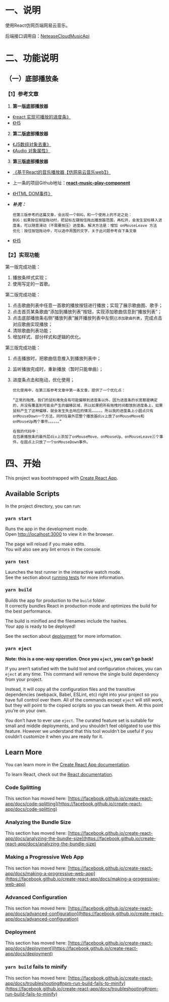 # 一、说明

使用React仿网页端网易云音乐。

后端接口调用自：[NeteaseCloudMusicApi](https://github.com/Binaryify/NeteaseCloudMusicApi)

# 二、功能说明

## （一）底部播放条

### 【1】参考文章

1. **第一版底部播放器**

- [《react 实现可播放的进度条》](https://blog.csdn.net/sinat_39626276/article/details/81034385)
- [《H5 <audio> 音频标签自定义样式修改以及添加播放控制事件》](https://www.cnblogs.com/Mr5GG/p/9076699.html)

2. **第二版底部播放器**

- [《JS数组对象去重》](https://blog.csdn.net/zsm4623/article/details/105469565)
- [《Audio 对象属性》](https://www.w3school.com.cn/jsref/dom_obj_audio.asp)

3. **第三版底部播放器**

- [《基于React的音乐播放器【仿网易云音乐web】》](https://juejin.cn/post/6844903757474430990)

- 上一条的项目Github地址：**[react-music-play-component](https://github.com/willluck/react-music-play-component)**

- [《HTML DOM事件》](https://www.runoob.com/jsref/dom-obj-event.html)

- ***补充：***

  ```
  但第三版参考的这篇文章，会出现一个BUG，和一个使用上的不足之处：
  BUG：如果按住按钮拖动时，把鼠标左键按住拖出播放器范围，再松开，会发生鼠标移入进度条，可以随意滑动（不需要按压）进度条。解决方法是：增加 onMouseLeave 方法
  优化：按住按钮拖动中，可以选中周围的文字，关于此问题参考自下条文章
  ```

- [《H5 <audio>音频标签自定义样式修改以及添加播放控制事件》](https://www.cnblogs.com/Mr5GG/p/9076699.html)

### 【2】实现功能

第一版完成功能：

1. 播放条样式实现；
2. 使用写定的一首歌。

第二版完成功能：

1. 点击歌曲列表中任意一首歌的播放按钮进行播放；实现了展示歌曲图、歌手；
2. 点击首页某条歌曲“添加到播放列表”按钮，实现添加歌曲信息到“播放列表”；
3. 点击底部播放条右侧“播放列表”展开播放列表中左侧`已添加歌曲列表`，完成点击对应歌曲实现播放；
4. 清除歌曲列表功能；
5. 增加样式、部分样式和逻辑的优化。

第三版完成功能：

1. 点击播放时，把歌曲信息推入到播放列表中；

2. 监听播放完成时，重新播放（暂时只能单曲）；

3. 进度条点击和拖动，优化使用；

   ```
   优化使用中，在第三版参考文章中第一条文章，提供了一个优化点：
   
   “正常的拖拽，我们的鼠标难免会有可能偏移到进度条以外，因为进度条的长宽都是确定的，并没有覆盖到可能会产生的偏移区域，所以如果把所有拖拽时间都放到进度条上，如果鼠标产生了这种偏移，就会发生失去响应的情况。。。。。。所以我的进度条上小圆点只有onMouseDown一个方法，同时在最外层整个播放器div上放了onMouseMove和onMouseUp两个事件。。。。。。”
   
   在我的代码中：
   在包裹播放条的最外层div上添加了onMouseMove、onMouseUp、onMouseLeave三个事件。在圆点上只放了一个onMouseDown事件。
   ```

   


# 四、开始

This project was bootstrapped with [Create React App](https://github.com/facebook/create-react-app).

## Available Scripts

In the project directory, you can run:

### `yarn start`

Runs the app in the development mode.\
Open [http://localhost:3000](http://localhost:3000) to view it in the browser.

The page will reload if you make edits.\
You will also see any lint errors in the console.

### `yarn test`

Launches the test runner in the interactive watch mode.\
See the section about [running tests](https://facebook.github.io/create-react-app/docs/running-tests) for more information.

### `yarn build`

Builds the app for production to the `build` folder.\
It correctly bundles React in production mode and optimizes the build for the best performance.

The build is minified and the filenames include the hashes.\
Your app is ready to be deployed!

See the section about [deployment](https://facebook.github.io/create-react-app/docs/deployment) for more information.

### `yarn eject`

**Note: this is a one-way operation. Once you `eject`, you can’t go back!**

If you aren’t satisfied with the build tool and configuration choices, you can `eject` at any time. This command will remove the single build dependency from your project.

Instead, it will copy all the configuration files and the transitive dependencies (webpack, Babel, ESLint, etc) right into your project so you have full control over them. All of the commands except `eject` will still work, but they will point to the copied scripts so you can tweak them. At this point you’re on your own.

You don’t have to ever use `eject`. The curated feature set is suitable for small and middle deployments, and you shouldn’t feel obligated to use this feature. However we understand that this tool wouldn’t be useful if you couldn’t customize it when you are ready for it.

## Learn More

You can learn more in the [Create React App documentation](https://facebook.github.io/create-react-app/docs/getting-started).

To learn React, check out the [React documentation](https://reactjs.org/).

### Code Splitting

This section has moved here: [https://facebook.github.io/create-react-app/docs/code-splitting](https://facebook.github.io/create-react-app/docs/code-splitting)

### Analyzing the Bundle Size

This section has moved here: [https://facebook.github.io/create-react-app/docs/analyzing-the-bundle-size](https://facebook.github.io/create-react-app/docs/analyzing-the-bundle-size)

### Making a Progressive Web App

This section has moved here: [https://facebook.github.io/create-react-app/docs/making-a-progressive-web-app](https://facebook.github.io/create-react-app/docs/making-a-progressive-web-app)

### Advanced Configuration

This section has moved here: [https://facebook.github.io/create-react-app/docs/advanced-configuration](https://facebook.github.io/create-react-app/docs/advanced-configuration)

### Deployment

This section has moved here: [https://facebook.github.io/create-react-app/docs/deployment](https://facebook.github.io/create-react-app/docs/deployment)

### `yarn build` fails to minify

This section has moved here: [https://facebook.github.io/create-react-app/docs/troubleshooting#npm-run-build-fails-to-minify](https://facebook.github.io/create-react-app/docs/troubleshooting#npm-run-build-fails-to-minify)
